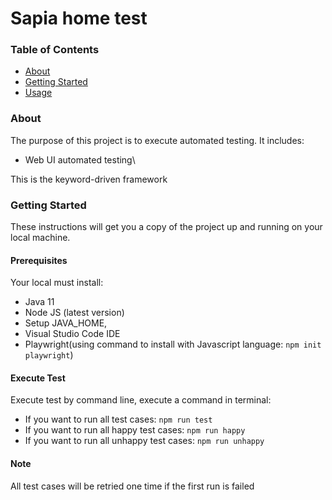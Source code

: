 # Sapia home test

### Table of Contents

- [About](#about)
- [Getting Started](#getting_started)
- [Usage](#usage)

### About <a name = "about"></a>

The purpose of this project is to execute automated testing. It includes:
- Web UI automated testing\

This is the keyword-driven framework 

### Getting Started <a name = "getting_started"></a>

These instructions will get you a copy of the project up and running on your local machine.

#### Prerequisites

Your local must install:
- Java 11
- Node JS (latest version)
- Setup JAVA_HOME,
- Visual Studio Code IDE
- Playwright(using command to install with Javascript language: `npm init playwright`)

#### Execute Test

Execute test by command line, execute a command in terminal:
- If you want to run all test cases: `npm run test`
- If you want to run all happy test cases: `npm run happy`
- If you want to run all unhappy test cases: `npm run unhappy`

#### Note

All test cases will be retried one time if the first run is failed
